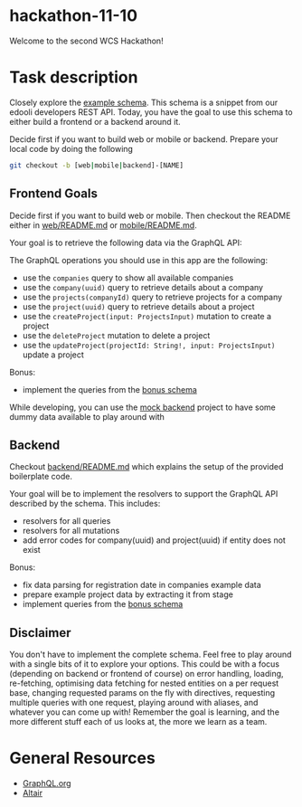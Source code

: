 # hackathon-11-10

Welcome to the second WCS Hackathon!

# Task description

Closely explore the [example schema]. This schema is a snippet from our edooli developers REST API. Today, you have the goal to use this schema to either build a frontend or a backend around it.

Decide first if you want to build web or mobile or backend.
Prepare your local code by doing the following

```bash
git checkout -b [web|mobile|backend]-[NAME]
```

## Frontend Goals

Decide first if you want to build web or mobile. Then checkout the README either in [web/README.md] or [mobile/README.md].

Your goal is to retrieve the following data via the GraphQL API:

The GraphQL operations you should use in this app are the following:

- use the `companies` query to show all available companies
- use the `company(uuid)` query to retrieve details about a company
- use the `projects(companyId)` query to retrieve projects for a company
- use the `project(uuid)` query to retrieve details about a project
- use the `createProject(input: ProjectsInput)` mutation to create a project
- use the `deleteProject` mutation to delete a project
- use the `updateProject(projectId: String!, input: ProjectsInput)` update a project

Bonus:

- implement the queries from the [bonus schema]

While developing, you can use the [mock backend] project to have some dummy data available to play around with

## Backend

Checkout [backend/README.md] which explains the setup of the provided boilerplate code.

Your goal will be to implement the resolvers to support the GraphQL API described by the schema.
This includes:

- resolvers for all queries
- resolvers for all mutations
- add error codes for company(uuid) and project(uuid) if entity does not exist

Bonus:

- fix data parsing for registration date in companies example data
- prepare example project data by extracting it from stage
- implement queries from the [bonus schema]

## Disclaimer

You don't have to implement the complete schema.
Feel free to play around with a single bits of it to explore your options.
This could be with a focus (depending on backend or frontend of course) on error handling, loading, re-fetching, optimising data fetching for nested entities on a per request base,
changing requested params on the fly with directives,
requesting multiple queries with one request, playing around with aliases,
and whatever you can come up with!
Remember the goal is learning, and the more different stuff each of us
looks at, the more we learn as a team.

# General Resources

- [GraphQL.org]
- [Altair]

[altair]: https://altairgraphql.dev/
[graphql.org]: https://graphql.org/
[example schema]: ./schema.graphql
[bonus schema]: ./bonus.schema.graphql
[web/readme.md]: ./web/README.md
[mobile/readme.md]: ./mobile/README.md
[backend/readme.md]: ./backend/README.md
[mock backend]: ./mock-backend/README.md
